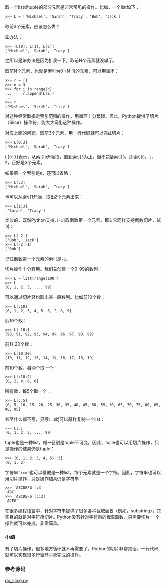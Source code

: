 取一个list或tuple的部分元素是非常常见的操作。比如，一个list如下：

    
    
    >>> L = ['Michael', 'Sarah', 'Tracy', 'Bob', 'Jack']
    

取前3个元素，应该怎么做？

笨办法：

    
    
    >>> [L[0], L[1], L[2]]
    ['Michael', 'Sarah', 'Tracy']
    

之所以是笨办法是因为扩展一下，取前N个元素就没辙了。

取前N个元素，也就是索引为0-(N-1)的元素，可以用循环：

    
    
    >>> r = []
    >>> n = 3
    >>> for i in range(n):
    ...     r.append(L[i])
    ... 
    >>> r
    ['Michael', 'Sarah', 'Tracy']
    

对这种经常取指定索引范围的操作，用循环十分繁琐，因此，Python提供了切片（Slice）操作符，能大大简化这种操作。

对应上面的问题，取前3个元素，用一行代码就可以完成切片：

    
    
    >>> L[0:3]
    ['Michael', 'Sarah', 'Tracy']
    

`L[0:3]`表示，从索引`0`开始取，直到索引`3`为止，但不包括索引`3`。即索引`0`，`1`，`2`，正好是3个元素。

如果第一个索引是`0`，还可以省略：

    
    
    >>> L[:3]
    ['Michael', 'Sarah', 'Tracy']
    

也可以从索引1开始，取出2个元素出来：

    
    
    >>> L[1:3]
    ['Sarah', 'Tracy']
    

类似的，既然Python支持`L[-1]`取倒数第一个元素，那么它同样支持倒数切片，试试：

    
    
    >>> L[-2:]
    ['Bob', 'Jack']
    >>> L[-2:-1]
    ['Bob']
    

记住倒数第一个元素的索引是`-1`。

切片操作十分有用。我们先创建一个0-99的数列：

    
    
    >>> L = list(range(100))
    >>> L
    [0, 1, 2, 3, ..., 99]
    

可以通过切片轻松取出某一段数列。比如前10个数：

    
    
    >>> L[:10]
    [0, 1, 2, 3, 4, 5, 6, 7, 8, 9]
    

后10个数：

    
    
    >>> L[-10:]
    [90, 91, 92, 93, 94, 95, 96, 97, 98, 99]
    

前11-20个数：

    
    
    >>> L[10:20]
    [10, 11, 12, 13, 14, 15, 16, 17, 18, 19]
    

前10个数，每两个取一个：

    
    
    >>> L[:10:2]
    [0, 2, 4, 6, 8]
    

所有数，每5个取一个：

    
    
    >>> L[::5]
    [0, 5, 10, 15, 20, 25, 30, 35, 40, 45, 50, 55, 60, 65, 70, 75, 80, 85, 90, 95]
    

甚至什么都不写，只写`[:]`就可以原样复制一个list：

    
    
    >>> L[:]
    [0, 1, 2, 3, ..., 99]
    

tuple也是一种list，唯一区别是tuple不可变。因此，tuple也可以用切片操作，只是操作的结果仍是tuple：

    
    
    >>> (0, 1, 2, 3, 4, 5)[:3]
    (0, 1, 2)
    

字符串`'xxx'`也可以看成是一种list，每个元素就是一个字符。因此，字符串也可以用切片操作，只是操作结果仍是字符串：

    
    
    >>> 'ABCDEFG'[:3]
    'ABC'
    >>> 'ABCDEFG'[::2]
    'ACEG'
    

在很多编程语言中，针对字符串提供了很多各种截取函数（例如，substring），其实目的就是对字符串切片。Python没有针对字符串的截取函数，只需要切片一
个操作就可以完成，非常简单。

### 小结

有了切片操作，很多地方循环就不再需要了。Python的切片非常灵活，一行代码就可以实现很多行循环才能完成的操作。

### 参考源码

[do_slice.py](https://github.com/michaelliao/learn-python3/blob/master/samples/advance/do_slice.py)

